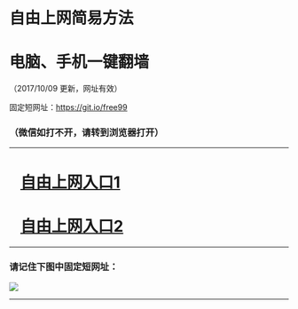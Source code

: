 ﻿# 自由上网简易方法

# 电脑、手机一键翻墙

（2017/10/09 更新，网址有效）

固定短网址：https://git.io/free99

### （微信如打不开，请转到浏览器打开）


***





# &nbsp;&nbsp; <a href="http://ft2448727930.fwq-tz-1001.info/fwqtz01.html?t=100900120421 " target="_blank">自由上网入口1</a>
# &nbsp;&nbsp; <a href="http://ft1078614093.fwq-tz-1002.info/fwqtz02.html?t=100900123903 " target="_blank">自由上网入口2</a>
***

### 请记住下图中固定短网址：

<img src="https://s3-us-west-2.amazonaws.com/fwq-1001/yjfq-20170905okok.png" /> 


***

